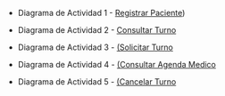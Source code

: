 + Diagrama de Actividad   1 - [Registrar Paciente](https://drive.google.com/file/d/1xMR3ZO4J7vft2JmovaoNcGsn0Gr5UX_L/view?usp=sharing))

+  Diagrama de Actividad  2 - [Consultar Turno](https://drive.google.com/file/d/1KGylg3CR_qyEIJQACq2z9110KN510OtM/view?usp=sharing)

+  Diagrama de Actividad  3 - [(Solicitar Turno](https://drive.google.com/file/d/1bRovU-WxboUrNEwHTyuIMLQtsHHWwVZ4/view?usp=sharing)

+  Diagrama de Actividad  4 - [(Consultar Agenda Medico](https://drive.google.com/file/d/13GyWgx6xHbcG4_diw2I83wDAaOY8B7gU/view?usp=sharing)

+   Diagrama de Actividad 5 - [(Cancelar Turno](https://drive.google.com/file/d/1fn2mGoMbXRy6vihtslLQ2u7nH1wPwEb8/view?usp=sharing)
